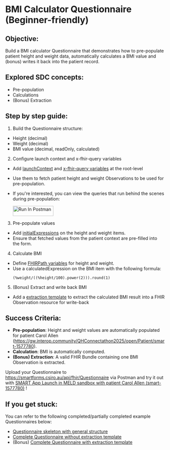 # BMI Calculator Questionnaire (Beginner-friendly)

## Objective:

Build a BMI calculator Questionnaire that demonstrates how to pre-populate patient height and weight data, automatically calculates a BMI value and (bonus) writes it back into the patient record.

## Explored SDC concepts:

- Pre-population
- Calculations
- (Bonus) Extraction

## Step by step guide:

1. Build the Questionnaire structure:

- Height (decimal)
- Weight (decimal)
- BMI value (decimal, readOnly, calculated)

2. Configure launch context and x-fhir-query variables

- Add [launchContext](http://hl7.org/fhir/uv/sdc/expressions.html#launchContext) and [x-fhir-query variables](http://hl7.org/fhir/uv/sdc/expressions.html#x-fhir-query-enhancements) at the root-level
- Use them to fetch patient height and weight Observations to be used for pre-population.
- If you're interested, you can view the queries that run behind the scenes during pre-population:

  [<img src="https://run.pstmn.io/button.svg" alt="Run In Postman" style="width: 128px; height: 32px;">](<https://app.getpostman.com/run-collection/22885901-ce38c7db-1dd1-4c28-a369-2776f7b4bd56?action=collection%2Ffork&source=rip_markdown&collection-url=entityId%3D22885901-ce38c7db-1dd1-4c28-a369-2776f7b4bd56%26entityType%3Dcollection%26workspaceId%3D223dc781-848c-46d3-bd95-7735671fd8d1#?env%5BPatient%3A%20Carol%20Allen%20(smart-1577780)%5D=W3sia2V5IjoicGF0aWVudElkIiwidmFsdWUiOiIiLCJlbmFibGVkIjp0cnVlLCJ0eXBlIjoiZGVmYXVsdCIsInNlc3Npb25WYWx1ZSI6InNtYXJ0LTE1Nzc3ODAiLCJjb21wbGV0ZVNlc3Npb25WYWx1ZSI6InNtYXJ0LTE1Nzc3ODAiLCJzZXNzaW9uSW5kZXgiOjB9XQ==>)

3. Pre-populate values

- Add [initialExpressions](http://hl7.org/fhir/uv/sdc/expressions.html#initialExpression) on the height and weight items.
- Ensure that fetched values from the patient context are pre-filled into the form.

4. Calculate BMI

- Define [FHIRPath variables](http://hl7.org/fhir/uv/sdc/expressions.html#variable) for height and weight.
- Use a calculatedExpression on the BMI item with the following formula:
  ```
  (%weight/((%height/100).power(2))).round(1)
  ```

5. (Bonus) Extract and write back BMI

- Add a [extraction template](https://build.fhir.org/ig/HL7/sdc/extraction.html#template-based-extraction) to extract the calculated BMI result into a FHIR Observation resource for write-back

## Success Criteria:

- **Pre-population**: Height and weight values are automatically populated for patient Carol Allen (https://gw.interop.community/QHConnectathon2025/open/Patient/smart-1577780).
- **Calculation**: BMI is automatically computed.
- **(Bonus) Extraction**: A valid FHIR Bundle containing one BMI Observation is extracted.

Upload your Questionnaire to https://smartforms.csiro.au/api/fhir/Questionnaire via Postman and
try it out with [SMART App Launch in MELD sandbox with patient Carol Allen (smart-1577780)](https://fhir-in-qh.smartforms.io/launch?iss=https%3A%2F%2Fgw.interop.community%2FQHConnectathon2025%2Fdata&launch=EtdWnN) !

## If you get stuck:

You can refer to the following completed/partially completed example Questionnaires below:

- [Questionnaire skeleton with general structure](https://smartforms.csiro.au/api/fhir/Questionnaire/CalculatedExpressionBMICalculatorPrepop-Incomplete/_history/1)
- [Complete Questionnaire without extraction template](https://smartforms.csiro.au/api/fhir/Questionnaire/CalculatedExpressionBMICalculatorPrepop/_history/4)
- (Bonus) [Complete Questionnaire with extraction template](https://smartforms.csiro.au/api/fhir/Questionnaire/CalculatedExpressionBMICalculatorTemplateExtract/_history/5)
